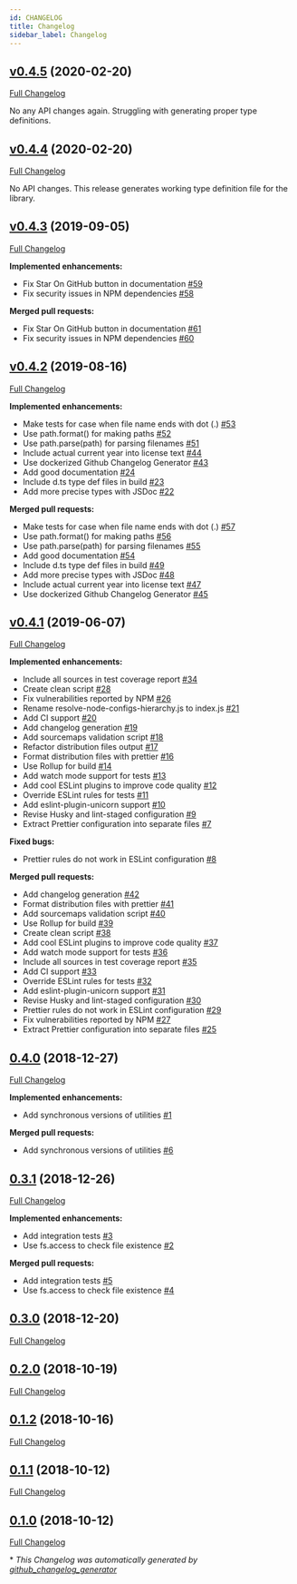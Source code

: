 ```yaml
---
id: CHANGELOG
title: Changelog
sidebar_label: Changelog
---
```


## [v0.4.5](https://github.com/Constantiner/resolve-node-configs-hierarchy/tree/v0.4.5) (2020-02-20)

[Full Changelog](https://github.com/Constantiner/resolve-node-configs-hierarchy/compare/v0.4.4...v0.4.5)

No any API changes again. Struggling with generating proper type definitions.

## [v0.4.4](https://github.com/Constantiner/resolve-node-configs-hierarchy/tree/v0.4.4) (2020-02-20)

[Full Changelog](https://github.com/Constantiner/resolve-node-configs-hierarchy/compare/v0.4.3...v0.4.4)

No API changes. This release generates working type definition file for the library.

## [v0.4.3](https://github.com/Constantiner/resolve-node-configs-hierarchy/tree/v0.4.3) (2019-09-05)

[Full Changelog](https://github.com/Constantiner/resolve-node-configs-hierarchy/compare/v0.4.2...v0.4.3)

**Implemented enhancements:**

- Fix Star On GitHub button in documentation [\#59](https://github.com/Constantiner/resolve-node-configs-hierarchy/issues/59)
- Fix security issues in NPM dependencies [\#58](https://github.com/Constantiner/resolve-node-configs-hierarchy/issues/58)

**Merged pull requests:**

- Fix Star On GitHub button in documentation [\#61](https://github.com/Constantiner/resolve-node-configs-hierarchy/pull/61)
- Fix security issues in NPM dependencies [\#60](https://github.com/Constantiner/resolve-node-configs-hierarchy/pull/60)

## [v0.4.2](https://github.com/Constantiner/resolve-node-configs-hierarchy/tree/v0.4.2) (2019-08-16)

[Full Changelog](https://github.com/Constantiner/resolve-node-configs-hierarchy/compare/v0.4.1...v0.4.2)

**Implemented enhancements:**

- Make tests for case when file name ends with dot \(.\) [\#53](https://github.com/Constantiner/resolve-node-configs-hierarchy/issues/53)
- Use path.format\(\) for making paths [\#52](https://github.com/Constantiner/resolve-node-configs-hierarchy/issues/52)
- Use path.parse\(path\) for parsing filenames [\#51](https://github.com/Constantiner/resolve-node-configs-hierarchy/issues/51)
- Include actual current year into license text [\#44](https://github.com/Constantiner/resolve-node-configs-hierarchy/issues/44)
- Use dockerized Github Changelog Generator [\#43](https://github.com/Constantiner/resolve-node-configs-hierarchy/issues/43)
- Add good documentation [\#24](https://github.com/Constantiner/resolve-node-configs-hierarchy/issues/24)
- Include d.ts type def files in build [\#23](https://github.com/Constantiner/resolve-node-configs-hierarchy/issues/23)
- Add more precise types with JSDoc [\#22](https://github.com/Constantiner/resolve-node-configs-hierarchy/issues/22)

**Merged pull requests:**

- Make tests for case when file name ends with dot \(.\) [\#57](https://github.com/Constantiner/resolve-node-configs-hierarchy/pull/57)
- Use path.format\(\) for making paths [\#56](https://github.com/Constantiner/resolve-node-configs-hierarchy/pull/56)
- Use path.parse\(path\) for parsing filenames [\#55](https://github.com/Constantiner/resolve-node-configs-hierarchy/pull/55)
- Add good documentation [\#54](https://github.com/Constantiner/resolve-node-configs-hierarchy/pull/54)
- Include d.ts type def files in build [\#49](https://github.com/Constantiner/resolve-node-configs-hierarchy/pull/49)
- Add more precise types with JSDoc [\#48](https://github.com/Constantiner/resolve-node-configs-hierarchy/pull/48)
- Include actual current year into license text [\#47](https://github.com/Constantiner/resolve-node-configs-hierarchy/pull/47)
- Use dockerized Github Changelog Generator [\#45](https://github.com/Constantiner/resolve-node-configs-hierarchy/pull/45)

## [v0.4.1](https://github.com/Constantiner/resolve-node-configs-hierarchy/tree/v0.4.1) (2019-06-07)

[Full Changelog](https://github.com/Constantiner/resolve-node-configs-hierarchy/compare/0.4.0...v0.4.1)

**Implemented enhancements:**

- Include all sources in test coverage report [\#34](https://github.com/Constantiner/resolve-node-configs-hierarchy/issues/34)
- Create clean script [\#28](https://github.com/Constantiner/resolve-node-configs-hierarchy/issues/28)
- Fix vulnerabilities reported by NPM [\#26](https://github.com/Constantiner/resolve-node-configs-hierarchy/issues/26)
- Rename resolve-node-configs-hierarchy.js to index.js [\#21](https://github.com/Constantiner/resolve-node-configs-hierarchy/issues/21)
- Add CI support [\#20](https://github.com/Constantiner/resolve-node-configs-hierarchy/issues/20)
- Add changelog generation [\#19](https://github.com/Constantiner/resolve-node-configs-hierarchy/issues/19)
- Add sourcemaps validation script [\#18](https://github.com/Constantiner/resolve-node-configs-hierarchy/issues/18)
- Refactor distribution files output [\#17](https://github.com/Constantiner/resolve-node-configs-hierarchy/issues/17)
- Format distribution files with prettier [\#16](https://github.com/Constantiner/resolve-node-configs-hierarchy/issues/16)
- Use Rollup for build [\#14](https://github.com/Constantiner/resolve-node-configs-hierarchy/issues/14)
- Add watch mode support for tests [\#13](https://github.com/Constantiner/resolve-node-configs-hierarchy/issues/13)
- Add cool ESLint plugins to improve code quality [\#12](https://github.com/Constantiner/resolve-node-configs-hierarchy/issues/12)
- Override ESLint rules for tests [\#11](https://github.com/Constantiner/resolve-node-configs-hierarchy/issues/11)
- Add eslint-plugin-unicorn support [\#10](https://github.com/Constantiner/resolve-node-configs-hierarchy/issues/10)
- Revise Husky and lint-staged configuration [\#9](https://github.com/Constantiner/resolve-node-configs-hierarchy/issues/9)
- Extract Prettier configuration into separate files [\#7](https://github.com/Constantiner/resolve-node-configs-hierarchy/issues/7)

**Fixed bugs:**

- Prettier rules do not work in ESLint configuration [\#8](https://github.com/Constantiner/resolve-node-configs-hierarchy/issues/8)

**Merged pull requests:**

- Add changelog generation [\#42](https://github.com/Constantiner/resolve-node-configs-hierarchy/pull/42)
- Format distribution files with prettier [\#41](https://github.com/Constantiner/resolve-node-configs-hierarchy/pull/41)
- Add sourcemaps validation script [\#40](https://github.com/Constantiner/resolve-node-configs-hierarchy/pull/40)
- Use Rollup for build [\#39](https://github.com/Constantiner/resolve-node-configs-hierarchy/pull/39)
- Create clean script [\#38](https://github.com/Constantiner/resolve-node-configs-hierarchy/pull/38)
- Add cool ESLint plugins to improve code quality [\#37](https://github.com/Constantiner/resolve-node-configs-hierarchy/pull/37)
- Add watch mode support for tests [\#36](https://github.com/Constantiner/resolve-node-configs-hierarchy/pull/36)
- Include all sources in test coverage report [\#35](https://github.com/Constantiner/resolve-node-configs-hierarchy/pull/35)
- Add CI support [\#33](https://github.com/Constantiner/resolve-node-configs-hierarchy/pull/33)
- Override ESLint rules for tests [\#32](https://github.com/Constantiner/resolve-node-configs-hierarchy/pull/32)
- Add eslint-plugin-unicorn support [\#31](https://github.com/Constantiner/resolve-node-configs-hierarchy/pull/31)
- Revise Husky and lint-staged configuration [\#30](https://github.com/Constantiner/resolve-node-configs-hierarchy/pull/30)
- Prettier rules do not work in ESLint configuration [\#29](https://github.com/Constantiner/resolve-node-configs-hierarchy/pull/29)
- Fix vulnerabilities reported by NPM [\#27](https://github.com/Constantiner/resolve-node-configs-hierarchy/pull/27)
- Extract Prettier configuration into separate files [\#25](https://github.com/Constantiner/resolve-node-configs-hierarchy/pull/25)

## [0.4.0](https://github.com/Constantiner/resolve-node-configs-hierarchy/tree/0.4.0) (2018-12-27)

[Full Changelog](https://github.com/Constantiner/resolve-node-configs-hierarchy/compare/0.3.1...0.4.0)

**Implemented enhancements:**

- Add synchronous versions of utilities [\#1](https://github.com/Constantiner/resolve-node-configs-hierarchy/issues/1)

**Merged pull requests:**

- Add synchronous versions of utilities [\#6](https://github.com/Constantiner/resolve-node-configs-hierarchy/pull/6)

## [0.3.1](https://github.com/Constantiner/resolve-node-configs-hierarchy/tree/0.3.1) (2018-12-26)

[Full Changelog](https://github.com/Constantiner/resolve-node-configs-hierarchy/compare/0.3.0...0.3.1)

**Implemented enhancements:**

- Add integration tests [\#3](https://github.com/Constantiner/resolve-node-configs-hierarchy/issues/3)
- Use fs.access to check file existence [\#2](https://github.com/Constantiner/resolve-node-configs-hierarchy/issues/2)

**Merged pull requests:**

- Add integration tests [\#5](https://github.com/Constantiner/resolve-node-configs-hierarchy/pull/5)
- Use fs.access to check file existence [\#4](https://github.com/Constantiner/resolve-node-configs-hierarchy/pull/4)

## [0.3.0](https://github.com/Constantiner/resolve-node-configs-hierarchy/tree/0.3.0) (2018-12-20)

[Full Changelog](https://github.com/Constantiner/resolve-node-configs-hierarchy/compare/0.2.0...0.3.0)

## [0.2.0](https://github.com/Constantiner/resolve-node-configs-hierarchy/tree/0.2.0) (2018-10-19)

[Full Changelog](https://github.com/Constantiner/resolve-node-configs-hierarchy/compare/0.1.2...0.2.0)

## [0.1.2](https://github.com/Constantiner/resolve-node-configs-hierarchy/tree/0.1.2) (2018-10-16)

[Full Changelog](https://github.com/Constantiner/resolve-node-configs-hierarchy/compare/0.1.1...0.1.2)

## [0.1.1](https://github.com/Constantiner/resolve-node-configs-hierarchy/tree/0.1.1) (2018-10-12)

[Full Changelog](https://github.com/Constantiner/resolve-node-configs-hierarchy/compare/0.1.0...0.1.1)

## [0.1.0](https://github.com/Constantiner/resolve-node-configs-hierarchy/tree/0.1.0) (2018-10-12)

[Full Changelog](https://github.com/Constantiner/resolve-node-configs-hierarchy/compare/8127eca89b6c7e99cc948a37c51dcbee5c758d79...0.1.0)



\* *This Changelog was automatically generated by [github_changelog_generator](https://github.com/github-changelog-generator/github-changelog-generator)*

